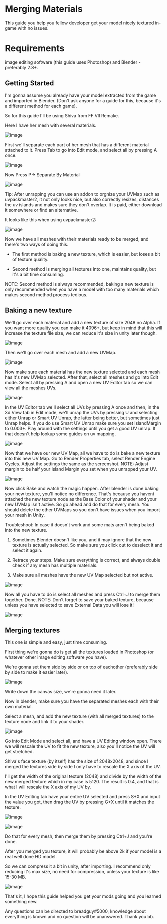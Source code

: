 # Merging Materials

This guide you help you fellow developer get your model nicely textured in-game with no issues. 

# Requirements
image editing software (this guide uses Photoshop) and Blender - preferably 2.8+.

## Getting Started
I'm gonna assume you already have your model extracted from the game and imported in Blender. (Don't ask anyone for a guide for this, because it's a different method for each game).

So for this guide I'll be using Shiva from FF VII Remake.

Here I have her mesh with several materials.

![image](https://github.com/user-attachments/assets/f89dd8db-b987-427a-ac37-af04349eb313)

First we'll separate each part of her mesh that has a different material attached to it.
Press Tab to go into Edit mode, and select all by pressing A once.

![image](https://github.com/user-attachments/assets/ea467ec6-cd98-4dcb-be90-83daa3c84826)

Now Press P-> Separate By Material

![image](https://github.com/user-attachments/assets/b81a4d6e-40f3-4fee-b73a-457b375eb465)

Tip: After unrapping you can use an addon to orgnize your UVMap such as uvpackmaster2, it not only looks nice, but also correctly resizes, distances the uv islands and makes sure they don't overlap. It is paid, either download it somewhere or find an alternative.

It looks like this when using uvpackmaster2:

![image](https://github.com/user-attachments/assets/e2b3e16f-d12d-47df-afe5-e9c85b6f4bb5)

Now we have all meshes with their materials ready to be merged, and there's two ways of doing this.

- The first method is baking a new texture, which is easier, but loses a bit of texture quality. 

- Second method is merging all textures into one, maintains quality, but it's a bit time consuming.

NOTE: Second method is always recommended, baking a new texture is only recommended when you have a model with too many materials which makes second method process tedious.

## Baking a new texture

We'll go over each material and add a new texture of size 2048 no Alpha. If you want more quality you can make it 4096+, but keep in mind that this will increase the texture file size, we can reduce it's size in unity later though.

![image](https://github.com/user-attachments/assets/0b8fb3c9-ac3e-46aa-81c6-d702b2a5dcda)

Then we'll go over each mesh and add a new UVMap.

![image](https://github.com/user-attachments/assets/e46194ad-a2bd-4b9d-8dc3-d29f5ee548fa)

Now make sure each material has the new texture selected and each mesh has it's new UVMap selected. After that, select all meshes and go into Edit mode.
Select all by pressing A and open a new UV Editor tab so we can view all the meshes UVs. 

![image](https://github.com/user-attachments/assets/aa386634-ce06-4091-8317-8f712bd6d9a1)

In the UV Editor tab we'll select all UVs by pressing A once and then, in the 3d View tab in Edit mode, we'll unrap the UVs by pressing U and selecting either Unrap or Smart UV Unrap, the latter being better, but sometimes just Unrap helps. If you do use Smart UV Unrap make sure you set IslandMargin to 0.003+. Play around with the settings until you get a good UV unrap. If that doesn't help lookup some guides on uv mapping.

![image](https://github.com/user-attachments/assets/60d3c4c3-2490-4f88-b80b-d0956f689cf5)

Now that we have our new UV Map, all we have to do is bake a new texture into this new UV Map. Go to Render Properties tab, select Render Engine Cycles. Adjust the settings the same as the screenshot. NOTE: Adjust margin to be half your Island Margin you set when you unrapped your UV.

![image](https://github.com/user-attachments/assets/55ae3027-cf04-4c89-9495-a440b087555c)

Now click Bake and watch the magic happen. After blender is done baking your new texture, you'll notice no difference. That's because you havent attached the new texture node as the Base Color of your shader and your new UVMap isn't active. So go ahead and do that for every mesh. You should delete the other UVMaps so you don't have issues when you import your mesh in Unity. 

Troubleshoot: In case it doesn't work and some mats aren't being baked into the new texture. 

1. Sometimes Blender doesn't like you, and it may ignore that the new texture is actually selected. So make sure you click out to deselect it and select it again.

2. Retrace your steps. Make sure everything is correct, and always double check if any mesh has multiple materials.

3. Make sure all meshes have the new UV Map selected but not active. 

![image](https://github.com/user-attachments/assets/9638136c-7a9c-4322-b937-58ed958b650d)

Now all you have to do is select all meshes and press Ctrl+J to merge them together.
Done.
NOTE: Don't forget to save your baked texture, because unless you have selected to save External Data you will lose it!

![image](https://github.com/user-attachments/assets/9d5c85f5-7311-4145-aa4f-5cae4408736a)

## Merging textures

This one is simple and easy, just time consuming. 

First thing we're gonna do is get all the textures loaded in Photoshop (or whatever other image editing software you have).

We're gonna set them side by side or on top of eachother (preferably side by side to make it easier later).

![image](https://github.com/user-attachments/assets/d9d303b2-93b7-4d69-b8b5-e1c9f1baa789)

Write down the canvas size, we're gonna need it later.

Now in blender, make sure you have the separated meshes each with their own material.

Select a mesh, and add the new texture (with all merged textures) to the texture node and link it to your shader.

![image](https://github.com/user-attachments/assets/7ff58531-34b1-4c7c-a575-1c669d61cc42)

Go into Edit Mode and select all, and have a UV Editing window open. There we will rescale the UV to fit the new texture, also you'll notice the UV will get stretched.

Shiva's face texture (by itself) has the size of 2048x2048, and since I merged the textures side by side I only have to rescale the X axis of the UV.

I'll get the width of the original texture (2048) and divide by the width of the new merged texture which in my case is 5120. The result is 0.4, and that is what I will rescale the X axis of my UV by.

In the UV Editing tab have your entire UV selected and press S+X and input the value you got, then drag the UV by pressing G+X until it matches the texture.

![image](https://github.com/user-attachments/assets/e9872e23-fa30-4555-a1e5-3ceabb9e8082)

![image](https://github.com/user-attachments/assets/96b2a139-88b0-4bff-960e-90faa9b2e19f)

Do that for every mesh, then merge them by pressing Ctrl+J and you're done.

After you merged you texture, it will probably be above 2k if your model is a real well done HD model.

So we can compress it a bit in unity, after importing. I recommend only reducing it's max size, no need for compression, unless your texture is like 15-30 MB.

![image](https://github.com/user-attachments/assets/bd93d9c5-291d-4e69-9fc3-e8e6c7caa529)

That's it, I hope this guide helped you get your mods going and you learned something new.

Any questions can be directed to breadguy#5000, knowledge about everything is known and no question will be unanswered. Thank you bb.